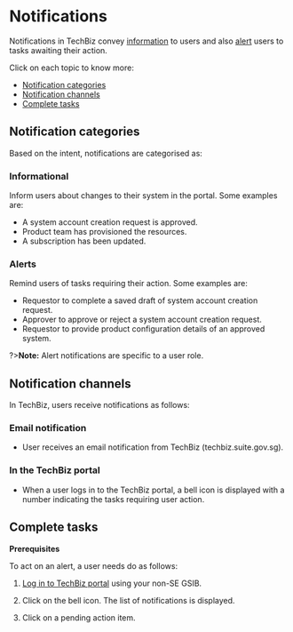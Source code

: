 # Notifications

Notifications in TechBiz convey [information](#informational) to users and also [alert](#alerts) users to tasks awaiting their action.

Click on each topic to know more:

- [Notification categories](#notification-categories)
- [Notification channels](#notification-channels)
- [Complete tasks](#complete-tasks)

## Notification categories

Based on the intent, notifications are categorised as:

### Informational

Inform users about changes to their system in the portal. Some examples are:

- A system account creation request is approved.
- Product team has provisioned the resources.
- A subscription has been updated.

### Alerts

Remind users of tasks requiring their action. Some examples are:

- Requestor to complete a saved draft of system account creation request.
- Approver to approve or reject a system account creation request.
- Requestor to provide product configuration details of an approved system.

?>**Note:** Alert notifications are specific to a user role.

## Notification channels

In TechBiz, users receive notifications as follows:

### Email notification

  - User receives an email notification from TechBiz (techbiz.suite.gov.sg). 

### In the TechBiz portal

  - When a user logs in to the TechBiz portal, a bell icon is displayed with a number indicating the tasks requiring user action. 


## Complete tasks

**Prerequisites**


To act on an alert, a user needs do as follows:

1. [Log in to TechBiz portal](log-in-to-TechBiz-portal) using your non-SE GSIB.

2. Click on the bell icon.
The list of notifications is displayed.

3. Click on a pending action item.

